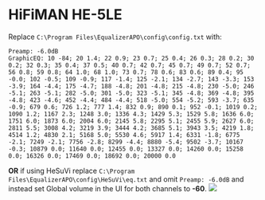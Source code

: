 # HiFiMAN HE-5LE
Replace `C:\Program Files\EqualizerAPO\config\config.txt` with:
```
Preamp: -6.0dB
GraphicEQ: 10 -84; 20 1.4; 22 0.9; 23 0.7; 25 0.4; 26 0.3; 28 0.2; 30 0.2; 32 0.3; 35 0.4; 37 0.5; 40 0.7; 42 0.7; 45 0.7; 49 0.7; 52 0.7; 56 0.8; 59 0.8; 64 1.0; 68 1.0; 73 0.7; 78 0.6; 83 0.6; 89 0.4; 95 -0.0; 102 -0.5; 109 -0.9; 117 -1.4; 125 -2.1; 134 -2.7; 143 -3.3; 153 -3.9; 164 -4.4; 175 -4.7; 188 -4.8; 201 -4.8; 215 -4.8; 230 -5.0; 246 -5.1; 263 -5.1; 282 -5.0; 301 -5.0; 323 -5.1; 345 -4.8; 369 -4.8; 395 -4.8; 423 -4.6; 452 -4.4; 484 -4.4; 518 -5.0; 554 -5.2; 593 -3.7; 635 -0.9; 679 0.6; 726 1.2; 777 1.4; 832 0.9; 890 0.1; 952 -0.1; 1019 0.2; 1090 1.2; 1167 2.3; 1248 3.0; 1336 4.3; 1429 5.3; 1529 5.8; 1636 6.0; 1751 6.0; 1873 6.0; 2004 6.0; 2145 5.8; 2295 5.1; 2455 5.9; 2627 6.0; 2811 5.5; 3008 4.2; 3219 3.9; 3444 4.2; 3685 5.1; 3943 3.5; 4219 1.8; 4514 1.2; 4830 2.1; 5168 5.0; 5530 4.6; 5917 1.4; 6331 -1.8; 6775 -2.1; 7249 -2.1; 7756 -2.8; 8299 -4.4; 8880 -5.4; 9502 -3.7; 10167 -0.3; 10879 0.0; 11640 0.0; 12455 0.0; 13327 0.0; 14260 0.0; 15258 0.0; 16326 0.0; 17469 0.0; 18692 0.0; 20000 0.0
```
**OR** if using HeSuVi replace `C:\Program Files\EqualizerAPO\config\HeSuVi\eq.txt` and omit `Preamp: -6.0dB` and instead set Global volume in the UI for both channels to **-60**.
![](https://raw.githubusercontent.com/jaakkopasanen/AutoEq/master/results/Headphone.com/headphoncecom/onear/HiFiMAN%20HE-5LE/HiFiMAN%20HE-5LE.png)